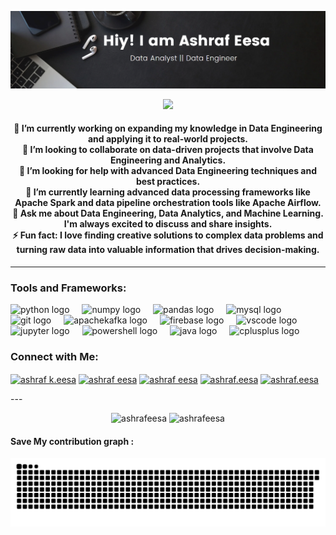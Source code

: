 <!-- Banner Image -->
<p align="center">
  <img src="Screenshot 2025-02-03 082359.png" alt="Profile Banner">
</p>


<p align="center">
<p align="center"> <img src="https://komarev.com/ghpvc/?username=zyad246&label=Profile%20views&color=0e75b6&style=plastic" /> </p>
</p>

<h4 align="center">🔭 I’m currently working on expanding my knowledge in Data Engineering and applying it to real-world projects.<br>👯 I’m looking to collaborate on data-driven projects that involve Data Engineering and Analytics.<br>🤝 I’m looking for help with advanced Data Engineering techniques and best practices.<br>🌱 I’m currently learning advanced data processing frameworks like Apache Spark and data pipeline orchestration tools like Apache Airflow.<br>💬 Ask me about Data Engineering, Data Analytics, and Machine Learning. I'm always excited to discuss and share insights.<br>⚡ Fun fact: I love finding creative solutions to complex data problems and turning raw data into valuable information that drives decision-making.</h4>


---

###  Tools and Frameworks:

<div align="left">
  <img src="https://skillicons.dev/icons?i=py" height="30" alt="python logo"  />
  <img width="12" />
  <img src="https://cdn.simpleicons.org/numpy/013243" height="30" alt="numpy logo"  />
  <img width="12" />
  <img src="https://cdn.simpleicons.org/pandas/150458" height="30" alt="pandas logo"  />
  <img width="12" />
  <img src="https://cdn.simpleicons.org/mysql/4479A1" height="30" alt="mysql logo"  />
  <img width="12" />
  <img src="https://cdn.simpleicons.org/git/F05032" height="30" alt="git logo"  />
  <img width="12" />
  <img src="https://skillicons.dev/icons?i=kafka" height="30" alt="apachekafka logo"  />
  <img width="12" />
  <img src="https://skillicons.dev/icons?i=firebase" height="30" alt="firebase logo"  />
  <img width="12" />
  <img src="https://skillicons.dev/icons?i=vscode" height="30" alt="vscode logo"  />
  <img width="12" />
  <img src="https://cdn.simpleicons.org/jupyter/F37626" height="30" alt="jupyter logo"  />
  <img width="12" />
  <img src="https://skillicons.dev/icons?i=powershell" height="30" alt="powershell logo"  />
  <img width="12" />
  <img src="https://skillicons.dev/icons?i=java" height="30" alt="java logo"  />
  <img width="12" />
  <img src="https://skillicons.dev/icons?i=cpp" height="30" alt="cplusplus logo"  />
</div>




###  Connect with Me:
<a href="https://linkedin.com/in/ashraf k.eesa" target="blank"><img align="center" src="https://raw.githubusercontent.com/rahuldkjain/github-profile-readme-generator/master/src/images/icons/Social/linked-in-alt.svg" alt="ashraf k.eesa" height="30" width="40" /></a>
<a href="https://kaggle.com/ashraf eesa" target="blank"><img align="center" src="https://raw.githubusercontent.com/rahuldkjain/github-profile-readme-generator/master/src/images/icons/Social/kaggle.svg" alt="ashraf eesa" height="30" width="40" /></a>
<a href="https://fb.com/ashraf eesa" target="blank"><img align="center" src="https://raw.githubusercontent.com/rahuldkjain/github-profile-readme-generator/master/src/images/icons/Social/facebook.svg" alt="ashraf eesa" height="30" width="40" /></a>
<a href="https://instagram.com/ashraf.eesa" target="blank"><img align="center" src="https://raw.githubusercontent.com/rahuldkjain/github-profile-readme-generator/master/src/images/icons/Social/instagram.svg" alt="ashraf.eesa" height="30" width="40" /></a>
<a href="https://codeforces.com/profile/ashraf.eesa" target="blank"><img align="center" src="https://raw.githubusercontent.com/rahuldkjain/github-profile-readme-generator/master/src/images/icons/Social/codeforces.svg" alt="ashraf.eesa" height="30" width="40" /></a>
</p>
---
<p align="center">
  <img height="180" src="https://github-readme-stats.vercel.app/api/top-langs?username=ashrafeesa&show_icons=true&theme=dark&locale=en&layout=compact" alt="ashrafeesa" />
  <img height="180" src="https://github-readme-stats.vercel.app/api?username=ashrafeesa&show_icons=true&theme=dark&locale=en" alt="ashrafeesa" />
</p>

#### Save My contribution graph :
![github-contribution-grid-snake](https://github.com/ashrafeesa/ashrafeesa/blob/output/github-contribution-grid-snake-dark.svg)

<br clear="both">

